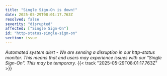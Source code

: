 ```yaml
---
title: "Single Sign-On is down!"
date: 2025-05-29T08:01:17.763Z
resolved: false
severity: "disrupted"
affected: ["Single Sign-On"]
id: "http-status-single-sign-on"
section: issue
---
```


**Automated system alert* - We are sensing a disruption in our http-status monitor. This means that end users may experience issues with our "Single Sign-On". This may be temporary.* {{< track "2025-05-29T08:01:17.763Z" >}}
